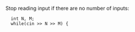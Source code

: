 Stop reading input if there are no number of inputs:

```
  int N, M;
  while(cin >> N >> M) {
```

